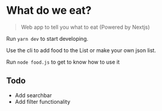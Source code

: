 # What do we eat?

> Web app to tell you what to eat (Powered by Nextjs)

Run `yarn dev` to start developing.

Use the cli to add food to the List or make your own json list.

Run `node food.js` to get to know how to use it

## Todo

- Add searchbar
- Add filter functionality
